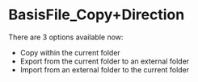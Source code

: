 # BasisFile_Copy+Direction

There are 3 options available now:

-   Copy within the current folder  
-   Export from the current folder to an external folder  
-   Import from an external folder to the current folder
